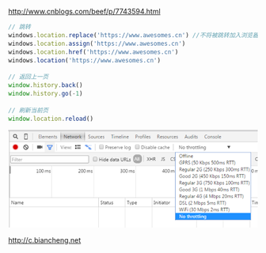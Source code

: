 http://www.cnblogs.com/beef/p/7743594.html



```javascript
// 跳转
windows.location.replace('https://www.awesomes.cn') //不将被跳转加入浏览器
windows.location.assign('https://www.awesomes.cn')
windows.location.href('https://www.awesomes.cn')
windows.location('https://www.awesomes.cn')

// 返回上一页
window.history.back()
window.history.go(-1)

// 刷新当前页
window.location.reload()
```
![chrome网速](media/chrome%E7%BD%91%E9%80%9F.jpg)

http://c.biancheng.net

